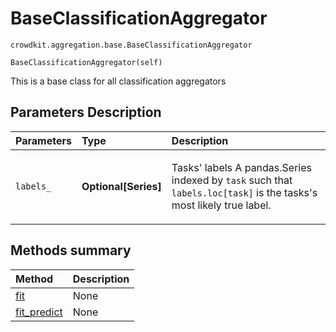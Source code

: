 # BaseClassificationAggregator
`crowdkit.aggregation.base.BaseClassificationAggregator`

```
BaseClassificationAggregator(self)
```

This is a base class for all classification aggregators

## Parameters Description

| Parameters | Type | Description |
| :----------| :----| :-----------|
`labels_`|**Optional\[Series\]**|<p>Tasks&#x27; labels A pandas.Series indexed by `task` such that `labels.loc[task]` is the tasks&#x27;s most likely true label.</p>
## Methods summary

| Method | Description |
| :------| :-----------|
[fit](crowdkit.aggregation.base.BaseClassificationAggregator.fit.md)| None
[fit_predict](crowdkit.aggregation.base.BaseClassificationAggregator.fit_predict.md)| None
